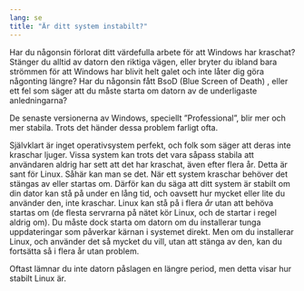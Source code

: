 ```yaml
---
lang: se
title: "Är ditt system instabilt?"
---
```


Har du någonsin förlorat ditt värdefulla arbete för att Windows har kraschat? Stänger du alltid av datorn den riktiga vägen, eller bryter du ibland bara strömmen för att Windows har blivit helt galet och inte låter dig göra någonting längre? Har du någonsin fått BsoD (Blue Screen of Death) , eller ett fel som säger att du måste starta om datorn av de underligaste anledningarna?

De senaste versionerna av Windows, speciellt ”Professional”, blir mer och mer stabila. Trots det händer dessa problem farligt ofta.

Självklart är inget operativsystem perfekt, och folk som säger att deras inte kraschar ljuger. Vissa system kan trots det vara såpass stabila att användaren aldrig har sett att det har kraschat, även efter flera år. Detta är sant för Linux. Såhär kan man se det. När ett system kraschar behöver det stängas av eller startas om. Därför kan du säga att ditt system är stabilt om din dator kan stå på under en lång tid, och oavsett hur mycket eller lite du använder den, inte kraschar. Linux kan stå på i flera <i>år</i> utan att behöva startas om (de flesta servrarna på nätet kör Linux, och de startar i regel aldrig om). Du måste dock starta om datorn om du installerar tunga uppdateringar som påverkar kärnan i systemet direkt. Men om du installerar Linux, och använder det så mycket du vill, utan att stänga av den, kan du fortsätta så i flera år utan problem.

Oftast lämnar du inte datorn påslagen en längre period, men detta visar hur stabilt Linux är.




